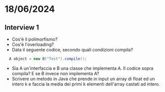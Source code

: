 # 18/06/2024
## Interview 1
- Cos'è il polimorfismo?
- Cos'è l'overloading?
- Data il seguente codice, secondo quali condizioni compila?
```java
  A object = new B("Test").compile();
```
  - Sia A un'interfaccia e B una classe che implementa A. Il codice sopra compila? E se B invece non implementa A?
- Scrivere un metodo in Java che prende in input un array di float ed un intero k e faccia la media dei primi k elementi dell'array castati ad intero.
